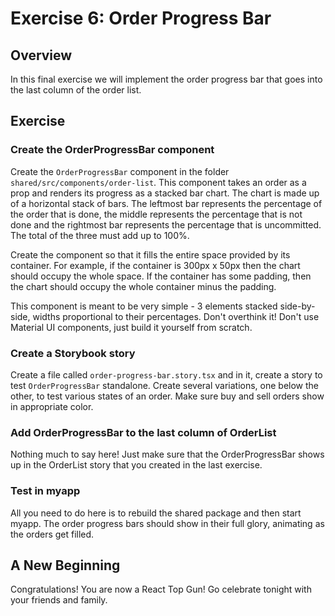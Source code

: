 Exercise 6: Order Progress Bar
==============================

Overview
--------
In this final exercise we will implement the order progress bar that goes into the last column of the order list.

Exercise
--------
### Create the OrderProgressBar component
Create the `OrderProgressBar` component in the folder `shared/src/components/order-list`. This component takes an order as a prop and renders its progress as a stacked bar chart. The chart is made up of a horizontal stack of bars. The leftmost bar represents the percentage of the order that is done, the middle represents the percentage that is not done and the rightmost bar represents the percentage that is uncommitted. The total of the three must add up to 100%.

Create the component so that it fills the entire space provided by its container. For example, if the container is 300px x 50px then the chart should occupy the whole space. If the container has some padding, then the chart should occupy the whole container minus the padding.

This component is meant to be very simple - 3 elements stacked side-by-side, widths proportional to their percentages. Don't overthink it! Don't use Material UI components, just build it yourself from scratch.

### Create a Storybook story
Create a file called `order-progress-bar.story.tsx` and in it, create a story to test `OrderProgressBar` standalone. Create several variations, one below the other, to test various states of an order. Make sure buy and sell orders show in appropriate color.

### Add OrderProgressBar to the last column of OrderList
Nothing much to say here! Just make sure that the OrderProgressBar shows up in the OrderList story that you created in the last exercise.

### Test in myapp
All you need to do here is to rebuild the shared package and then start myapp. The order progress bars should show in their full glory, animating as the orders get filled.

A New Beginning
---------------
Congratulations! You are now a React Top Gun! Go celebrate tonight with your friends and family. 
